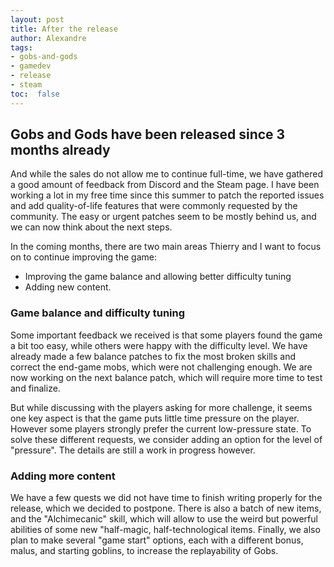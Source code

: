 ```yaml
---
layout: post
title: After the release
author: Alexandre
tags:
- gobs-and-gods
- gamedev
- release
- steam
toc:  false
---
```


## Gobs and Gods have been released since 3 months already

And while the sales do not allow me to continue full-time, we have gathered a good amount of feedback from Discord and the Steam page. I have been working a lot in my free time since this summer to patch the reported issues and add quality-of-life features that were commonly requested by the community. The easy or urgent patches seem to be mostly behind us, and we can now think about the next steps.

In the coming months, there are two main areas Thierry and I want to focus on to continue improving the game:
- Improving the game balance and allowing better difficulty tuning
- Adding new content.

### Game balance and difficulty tuning

Some important feedback we received is that some players found the game a bit too easy, while others were happy with the difficulty level.
We have already made a few balance patches to fix the most broken skills and correct the end-game mobs, which were not challenging enough. We are now working on the next balance patch, which will require more time to test and finalize. 
  
But while discussing with the players asking for more challenge, it seems one key aspect is that the game puts little time pressure on the player. However some players strongly prefer the current low-pressure state.
To solve these different requests, we consider adding an option for the level of "pressure". The details are still a work in progress however. 

  
### Adding more content

We have a few quests we did not have time to finish writing properly for the release, which we decided to postpone. 
There is also a batch of new items, and the "Alchimecanic" skill, which will allow to use the weird but powerful abilities of some new "half-magic, half-technological items.
Finally, we also plan to make several "game start" options, each with a different bonus, malus, and starting goblins, to increase the replayability of Gobs.
  

